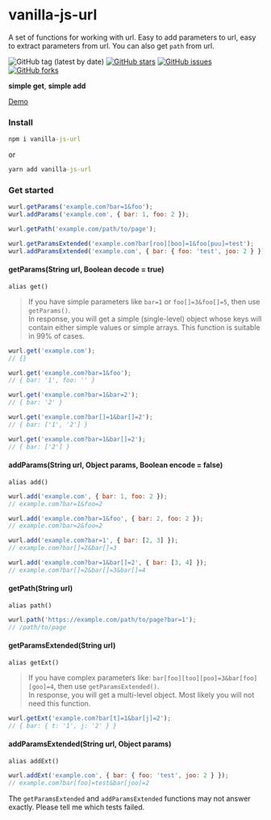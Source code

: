 # vanilla-js-url

A set of functions for working with url. Easy to add parameters to url, easy to extract parameters from url. You can also get `path` from url.

![GitHub tag (latest by date)](https://img.shields.io/github/v/tag/worka/vanilla-js-url)
[![GitHub stars](https://img.shields.io/github/stars/worka/vanilla-js-url)](https://github.com/worka/vanilla-js-url/stargazers)
[![GitHub issues](https://img.shields.io/github/issues/worka/vanilla-js-url)](https://github.com/worka/vanilla-js-url/issues)
[![GitHub forks](https://img.shields.io/github/forks/worka/vanilla-js-url)](https://github.com/worka/vanilla-js-url/network)

**simple get**, **simple add**

<a href="https://worka.github.io/vanilla-js-url/demo.html">Demo</a>

### Install

```cmd
npm i vanilla-js-url
```

or

```cmd
yarn add vanilla-js-url
```

### Get started

```javascript
wurl.getParams('example.com?bar=1&foo');
wurl.addParams('example.com', { bar: 1, foo: 2 });

wurl.getPath('example.com/path/to/page');

wurl.getParamsExtended('example.com?bar[roo][boo]=1&foo[puu]=test');
wurl.addParamsExtended('example.com', { bar: { foo: 'test', joo: 2 } });
````

#### getParams(String url, Boolean decode = true)
`alias get()`

> If you have simple parameters like `bar=1` or `foo[]=3&foo[]=5`, then use `getParams()`.<br />
> In response, you will get a simple (single-level) object whose keys will contain either simple values or simple arrays.
> This function is suitable in 99% of cases.

```javascript
wurl.get('example.com');
// {}

wurl.get('example.com?bar=1&foo');
// { bar: '1', foo: '' }

wurl.get('example.com?bar=1&bar=2');
// { bar: '2' }

wurl.get('example.com?bar[]=1&bar[]=2');
// { bar: ['1', '2'] }

wurl.get('example.com?bar=1&bar[]=2');
// { bar: ['2'] }
```

#### addParams(String url, Object params, Boolean encode = false)
`alias add()`

```javascript
wurl.add('example.com', { bar: 1, foo: 2 });
// example.com?bar=1&foo=2

wurl.add('example.com?bar=1&foo', { bar: 2, foo: 2 });
// example.com?bar=2&foo=2

wurl.add('example.com?bar=1', { bar: [2, 3] });
// example.com?bar[]=2&bar[]=3

wurl.add('example.com?bar=1&bar[]=2', { bar: [3, 4] });
// example.com?bar[]=2&bar[]=3&bar[]=4
```

#### getPath(String url)
`alias path()`

```javascript
wurl.path('https://example.com/path/to/page?bar=1');
// /path/to/page
```

#### getParamsExtended(String url)
`alias getExt()`

> If you have complex parameters like: `bar[foo][too][poo]=3&bar[foo][goo]=4`, then use `getParamsExtended()`.<br />
> In response, you will get a multi-level object.
> Most likely you will not need this function.

```javascript
wurl.getExt('example.com?bar[t]=1&bar[j]=2');
// { bar: { t: '1', j: '2' } }
```

#### addParamsExtended(String url, Object params)
`alias addExt()`

```javascript
wurl.addExt('example.com', { bar: { foo: 'test', joo: 2 } });
// example.com?bar[foo]=test&bar[joo]=2
```

The `getParamsExtended` and `addParamsExtended` functions may not answer exactly. Please tell me which tests failed.
